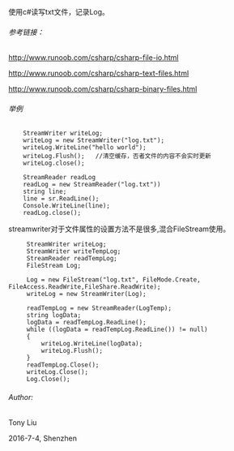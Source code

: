 使用c#读写txt文件，记录Log。

###### 参考链接：

http://www.runoob.com/csharp/csharp-file-io.html

http://www.runoob.com/csharp/csharp-text-files.html

http://www.runoob.com/csharp/csharp-binary-files.html

###### 举例

```
    StreamWriter writeLog;
    writeLog = new StreamWriter("log.txt");
    writeLog.WriteLine("hello world");
    writeLog.Flush();   //清空缓存，否者文件的内容不会实时更新
    writeLog.close();

    StreamReader readLog 
    readLog = new StreamReader("log.txt"))
    string line;
    line = sr.ReadLine();
    Console.WriteLine(line);
    readLog.close();
```

streamwriter对于文件属性的设置方法不是很多,混合FileStream使用。

```
     StreamWriter writeLog;
     StreamWriter writeTempLog;
     StreamReader readTempLog;
     FileStream Log;

     Log = new FileStream("log.txt", FileMode.Create, FileAccess.ReadWrite,FileShare.ReadWrite);
     writeLog = new StreamWriter(Log);

     readTempLog = new StreamReader(LogTemp);
     string logData;
     logData = readTempLog.ReadLine();
     while ((logData = readTempLog.ReadLine()) != null)
     {
         writeLog.WriteLine(logData);
         writeLog.Flush();
     }
     readTempLog.Close();
     writeLog.Close();
     Log.Close();
```

###### Author:

Tony Liu

2016-7-4, Shenzhen